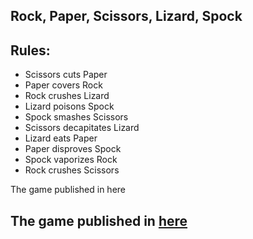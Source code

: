 ## Rock, Paper, Scissors, Lizard, Spock

## Rules: 
* Scissors cuts Paper
* Paper covers Rock
* Rock crushes Lizard
* Lizard poisons Spock
* Spock smashes Scissors
* Scissors decapitates Lizard
* Lizard eats Paper
* Paper disproves Spock
* Spock vaporizes Rock
* Rock crushes Scissors

The game published in here
## **The game published in [here](https://gerry9009.github.io/rock-paper-scissors-lizard-spock/)**

